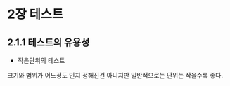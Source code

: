 2장 테스트
==========
 2.1.1 테스트의 유용성
 --------------------
* 작은단위의 테스트
 
 크기와 범위가 어느정도 인지 정해진건 아니지만 일반적으로는 단위는 작을수록 좋다. 
